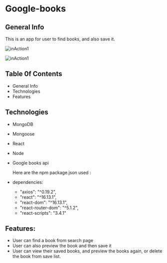 # Google-books

## General Info

This is an app for user to find books, and also save it.

![inAction1](https://user-images.githubusercontent.com/56751349/80315361-e4712880-87ab-11ea-9cca-f82eff881313.png) 

![inAction1](https://user-images.githubusercontent.com/56751349/80315385-2306e300-87ac-11ea-9d96-964069761657.png)


## Table 0f Contents
- General Info
- Technologies
- Features

## Technologies

- MongoDB
- Mongoose
- React
- Node
- Google books api


  Here are the npm package.json used :
- dependencies: 
    - "axios": "^0.19.2",
    - "react": "^16.13.1",
    - "react-dom": "^16.13.1",
    - "react-router-dom": "^5.1.2",
    - "react-scripts": "3.4.1"


## Features:
- User can find a book from search page
- User can also preview the book and then save it
- User can view their saved books, and preview the books again, or delete the book from save list.